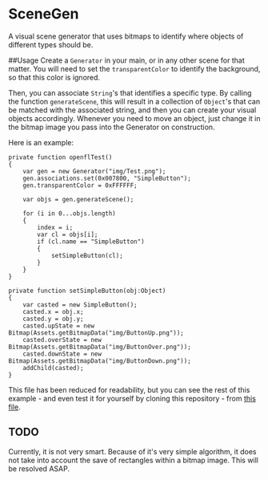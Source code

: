 # SceneGen
A visual scene generator that uses bitmaps to identify where objects of different types should be.

##Usage
Create a `Generator` in your main, or in any other scene for that matter. You will need to set the `transparentColor` to identify the background, so that this color is ignored.

Then, you can associate `String`'s that identifies a specific type. By calling the function `generateScene`, this will result in a collection of `Object`'s that can be matched with the associated string, and then you can create your visual objects accordingly. Whenever you need to move an object, just change it in the bitmap image you pass into the Generator on construction.

Here is an example:
	
	private function openflTest()
	{
		var gen = new Generator("img/Test.png");
		gen.associations.set(0x007800, "SimpleButton");
		gen.transparentColor = 0xFFFFFF;
		
		var objs = gen.generateScene();
		
		for (i in 0...objs.length)
		{
			index = i;
			var cl = objs[i];
			if (cl.name == "SimpleButton")
			{
				setSimpleButton(cl);
			}
		}
	}
	
	private function setSimpleButton(obj:Object)
	{
		var casted = new SimpleButton();
		casted.x = obj.x;
		casted.y = obj.y;
		casted.upState = new Bitmap(Assets.getBitmapData("img/ButtonUp.png"));
		casted.overState = new Bitmap(Assets.getBitmapData("img/ButtonOver.png"));
		casted.downState = new Bitmap(Assets.getBitmapData("img/ButtonDown.png"));
		addChild(casted);
	}

This file has been reduced for readability, but you can see the rest of this example - and even test it for yourself by cloning this repository - from [this file](https://github.com/tienery/SceneGen/blob/master/src/Main.hx).

## TODO
Currently, it is not very smart. Because of it's very simple algorithm, it does not take into account the save of rectangles within a bitmap image. This will be resolved ASAP.
